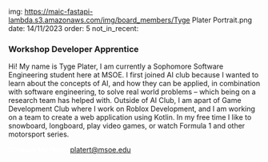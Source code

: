 img: https://maic-fastapi-lambda.s3.amazonaws.com/img/board_members/Tyge Plater Portrait.png
date: 14/11/2023
order: 5
not_in_recent:

### Workshop Developer Apprentice

Hi!  My name is Tyge Plater, I am currently a Sophomore Software Engineering student here at MSOE.  I first joined AI club because I wanted to learn about the concepts of AI, and how they can be applied, in combination with software engineering, to solve real world problems – which being on a research team has helped with.  Outside of AI Club, I am apart of Game Development Club where I work on Roblox Development, and I am working on a team to create a web application using Kotlin.  In my free time I like to snowboard, longboard, play video games, or watch Formula 1 and other motorsport series. 

<a style = 'font-weight: bold; color: white;'>Contact Me Here:</a> <a style = 'color: blue eyes;'>platert@msoe.edu</a>
